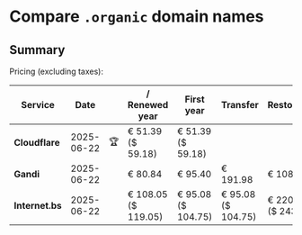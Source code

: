 # Compare `.organic` domain names

## Summary

Pricing (excluding taxes):

| Service | Date |  | / Renewed year | First year | Transfer | Restoration |
|--|--|--|--|--|--|--|
| **Cloudflare** | 2025-06-22 | 🏆 | € 51.39<br>($ 59.18) | € 51.39<br>($ 59.18) |  |  |
| **Gandi** | 2025-06-22 |  | € 80.84 | € 95.40 | € 191.98 | € 108.01 |
| **Internet.bs** | 2025-06-22 |  | € 108.05<br>($ 119.05) | € 95.08<br>($ 104.75) | € 95.08<br>($ 104.75) | € 220.79<br>($ 243.25) |
